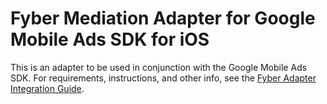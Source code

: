 # Fyber Mediation Adapter for Google Mobile Ads SDK for iOS

This is an adapter to be used in conjunction with the Google Mobile Ads SDK.
For requirements, instructions, and other info, see the
[Fyber Adapter Integration Guide](https://developers.google.com/admob/ios/mediation/fyber).
